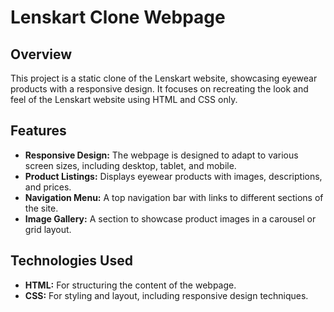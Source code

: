 # Lenskart Clone Webpage

## Overview

This project is a static clone of the Lenskart website, showcasing eyewear products with a responsive design. It focuses on recreating the look and feel of the Lenskart website using HTML and CSS only.

## Features

- **Responsive Design:** The webpage is designed to adapt to various screen sizes, including desktop, tablet, and mobile.
- **Product Listings:** Displays eyewear products with images, descriptions, and prices.
- **Navigation Menu:** A top navigation bar with links to different sections of the site.
- **Image Gallery:** A section to showcase product images in a carousel or grid layout.

## Technologies Used

- **HTML:** For structuring the content of the webpage.
- **CSS:** For styling and layout, including responsive design techniques.
